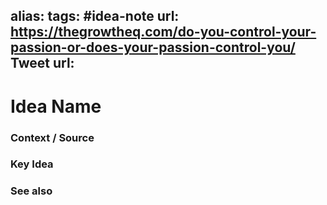 alias: 
tags: #idea-note
url: https://thegrowtheq.com/do-you-control-your-passion-or-does-your-passion-control-you/
Tweet url: 
---
# Idea Name

### Context / Source


### Key Idea


### See also
